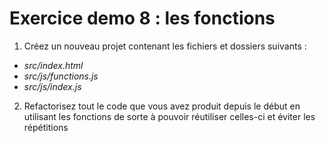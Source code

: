 # Exercice demo 8 : les fonctions

1. Créez un nouveau projet contenant les fichiers et dossiers suivants :
- *src/index.html*
- *src/js/functions.js*
- *src/js/index.js*
2. Refactorisez tout le code que vous avez produit depuis le début en utilisant les fonctions de sorte à pouvoir réutiliser celles-ci et éviter les répétitions
